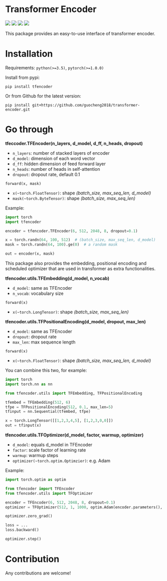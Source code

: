 # Transformer Encoder
<p>
    <img src="https://img.shields.io/badge/python-3.5 | 3.6 | 3.7-blue" />
    <img src="https://img.shields.io/pypi/v/tfencoder?color=orange" />
    <img src="https://img.shields.io/badge/license-MIT-green" />
    <img src="https://img.shields.io/travis/com/guocheng2018/transformer-encoder" />
</p>
This package provides an easy-to-use interface of transformer encoder.

# Installation

Requirements: `python(>=3.5)`, `pytorch(>=1.0.0)`

Install from pypi:
```
pip install tfencoder
```
Or from Github for the latest version:
```
pip install git+https://github.com/guocheng2018/transformer-encoder.git
```

# Go through

**tfeccoder.TFEncoder(n_layers, d_model, d_ff, n_heads, dropout)**

- `n_layers`: number of stacked layers of encoder
- `d_model`: dimension of each word vector
- `d_ff`: hidden dimension of feed forward layer
- `n_heads`: number of heads in self-attention
- `dropout`: dropout rate, default 0.1

`forward(x, mask)`

- `x(~torch.FloatTensor)`: shape *(batch_size, max_seq_len, d_model)*
- `mask(~torch.ByteTensor)`: shape *(batch_size, max_seq_len)*

Example:
```python
import torch
import tfencoder

encoder = tfencoder.TFEncoder(6, 512, 2048, 8, dropout=0.1)

x = torch.randn(64, 100, 512)  # (batch_size, max_seq_len, d_model)
mask = torch.randn(64, 100).ge(0)  # a random mask

out = encoder(x, mask)
```

This package also provides the embedding, positional encoding and scheduled optimizer that are used in transformer as extra functionalities.

**tfencoder.utils.TFEmbedding(d_model, n_vocab)**

- `d_model`: same as TFEncoder
- `n_vocab`: vocabulary size

`forward(x)`

- `x(~torch.LongTensor)`: shape *(batch_size, max_seq_len)*

**tfencoder.utils.TFPositionalEncoding(d_model, dropout, max_len)**

- `d_model`: same as TFEncoder
- `dropout`: dropout rate
- `max_len`: max sequence length

`forward(x)`

- `x(~torch.FloatTensor)`: shape *(batch_size, max_seq_len, d_model)*

You can combine this two, for example:
```python
import torch
import torch.nn as nn

from tfencoder.utils import TFEmbedding, TFPositionalEncoding

tfembed = TFEmbedding(512, 6)
tfpe = TFPositionalEncoding(512, 0.1, max_len=5)
tfinput = nn.Sequential(tfembed, tfpe)

x = torch.LongTensor([[1,2,3,4,5], [1,2,3,0,0]])
out = tfinput(x)
```

**tfencoder.utils.TFOptimizer(d_model, factor, warmup, optimizer)**

- `d_model`: equals d_model in TFEncoder
- `factor`: scale factor of learning rate
- `warmup`: warmup steps 
- `optimizer(~torch.optim.Optimzier)`: e.g. Adam

Example:
```python
import torch.optim as optim

from tfencoder import TFEncoder
from tfencoder.utils import TFOptimizer

encoder = TFEncoder(6, 512, 2048, 8, dropout=0.1)
optimizer = TFOptimizer(512, 1, 1000, optim.Adam(encoder.parameters(), lr=0))

optimizer.zero_grad()

loss = ...
loss.backward()

optimizer.step()
```

# Contribution
Any contributions are welcome!